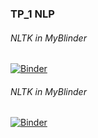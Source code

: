 ### TP_1 NLP
###### NLTK in MyBlinder
[![Binder](https://mybinder.org/badge_logo.svg)](https://mybinder.org/v2/gh/AMEZIANEMOHAMED/TP1_NLP/main?filepath=Nltk_AR_ENG.ipynb)

###### NLTK in MyBlinder
[![Binder](https://mybinder.org/badge_logo.svg)](https://mybinder.org/v2/gh/AMEZIANEMOHAMED/TP1_NLP/main?filepath=spacy_AR_ENG.ipynb)
